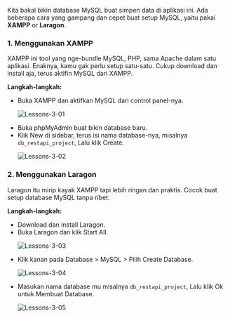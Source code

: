 <div class="space-y-3">
  <p>
  Kita bakal bikin database MySQL buat simpen data di aplikasi ini. Ada beberapa cara yang gampang dan cepet buat setup MySQL, yaitu pakai <b>XAMPP</b> or <b>Laragon</b>.
  </p>
</div>


<div class="space-y-3">
  <h3 class="text-lg leading-snug dark:text-zinc-300"><strong>1. Menggunakan XAMPP</strong></h3>
  <p>
    XAMPP ini tool yang nge-bundle MySQL, PHP, sama Apache dalam satu aplikasi. Enaknya, kamu gak perlu setup satu-satu. Cukup download dan install aja, terus aktifin MySQL dari XAMPP.
  </p>
  <div class="content">
    <p><b>Langkah-langkah:</b></p>
    <ul className="list-decimal space-y-3 pb-2 pl-10">
      <li>Buka XAMPP dan aktifkan MySQL dari control panel-nya.</li>
      <div class="space-y-3">
        <p class="rounded-xl w-full border border-zinc-200 dark:border-zinc-800">
          <img 
            src="https://res.cloudinary.com/aiiimmmm/image/upload/v1731233344/Screenshot_2024-11-10_170331_dzuhhh.png" 
            alt="Lessons-3-01"
          />
        </p>
      </div>
      <li>Buka phpMyAdmin buat bikin database baru.</li>
      <li>Klik New di sidebar, terus isi nama database-nya, misalnya <code>db_restapi_project</code>, Lalu klik Create.</li>
      <div class="space-y-3">
        <p class="rounded-xl w-full border border-zinc-200 dark:border-zinc-800">
          <img 
            src="https://res.cloudinary.com/aiiimmmm/image/upload/v1731233386/Screenshot_2024-11-10_170518_y4wtbn.png" 
            alt="Lessons-3-02"
          />
        </p>
      </div>
    </ul>
  </div>
</div>


<div class="space-y-3">
  <h3 class="text-lg leading-snug dark:text-zinc-300"><strong>2. Menggunakan Laragon</strong></h3>
  <p>
    Laragon itu mirip kayak XAMPP tapi lebih ringan dan praktis. Cocok buat setup database MySQL tanpa ribet.
  </p>
  <div class="content">
    <p><b>Langkah-langkah:</b></p>
    <ul className="list-decimal space-y-3 pb-2 pl-10">
      <li>Download dan install Laragon.</li>
      <li>Buka Laragon dan klik Start All.</li>
      <div class="space-y-3">
        <p class="rounded-xl w-full border border-zinc-200 dark:border-zinc-800">
          <img 
            src="https://res.cloudinary.com/aiiimmmm/image/upload/v1731234446/Screenshot_2024-11-10_171748_uqfr9x.png" 
            alt="Lessons-3-03"
          />
        </p>
      </div>
      <li>Klik kanan pada Database > MySQL > Pilih Create Database.</li>
      <div class="space-y-3">
        <p class="rounded-xl w-full border border-zinc-200 dark:border-zinc-800">
          <img 
            src="https://res.cloudinary.com/aiiimmmm/image/upload/v1731234448/Screenshot_2024-11-10_171830_ruelso.png" 
            alt="Lessons-3-04"
          />
        </p>
      </div>
      <li>Masukan nama database mu misalnya <code>db_restapi_project</code>, Lalu klik Ok untuk Membuat Database.</li>
      <div class="space-y-3">
        <p class="rounded-xl w-full border border-zinc-200 dark:border-zinc-800">
          <img 
            src="https://res.cloudinary.com/aiiimmmm/image/upload/v1731234450/Screenshot_2024-11-10_171931_qewipq.png" 
            alt="Lessons-3-05"
          />
        </p>
      </div>
    </ul>
  </div>
</div>